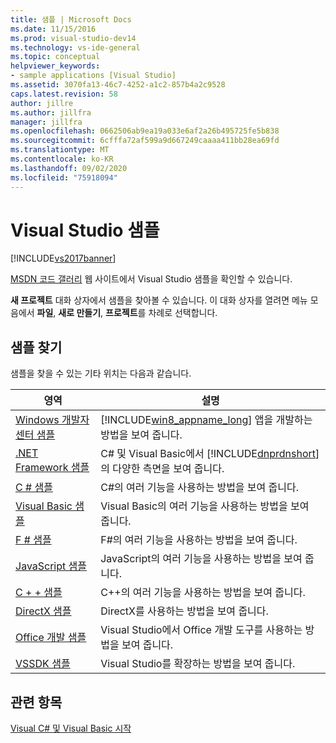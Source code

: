 ```yaml
---
title: 샘플 | Microsoft Docs
ms.date: 11/15/2016
ms.prod: visual-studio-dev14
ms.technology: vs-ide-general
ms.topic: conceptual
helpviewer_keywords:
- sample applications [Visual Studio]
ms.assetid: 3070fa13-46c7-4252-a1c2-857b4a2c9528
caps.latest.revision: 58
author: jillre
ms.author: jillfra
manager: jillfra
ms.openlocfilehash: 0662506ab9ea19a033e6af2a26b495725fe5b838
ms.sourcegitcommit: 6cfffa72af599a9d667249caaaa411bb28ea69fd
ms.translationtype: MT
ms.contentlocale: ko-KR
ms.lasthandoff: 09/02/2020
ms.locfileid: "75918094"
---
```

# <a name="visual-studio-samples"></a>Visual Studio 샘플
[!INCLUDE[vs2017banner](../includes/vs2017banner.md)]

[MSDN 코드 갤러리](https://code.msdn.microsoft.com/) 웹 사이트에서 Visual Studio 샘플을 확인할 수 있습니다.

 **새 프로젝트** 대화 상자에서 샘플을 찾아볼 수 있습니다. 이 대화 상자를 열려면 메뉴 모음에서 **파일**, **새로 만들기**, **프로젝트**를 차례로 선택합니다.

## <a name="finding-samples"></a>샘플 찾기
 샘플을 찾을 수 있는 기타 위치는 다음과 같습니다.

|영역|설명|
|----------|-----------------|
|[Windows 개발자 센터 샘플](https://code.msdn.microsoft.com/windowsapps/)|[!INCLUDE[win8_appname_long](../includes/win8-appname-long-md.md)] 앱을 개발하는 방법을 보여 줍니다.|
|[.NET Framework 샘플](/samples/browse/?products=dotnet)|C# 및 Visual Basic에서 [!INCLUDE[dnprdnshort](../includes/dnprdnshort-md.md)] 의 다양한 측면을 보여 줍니다.|
|[C # 샘플](/samples/browse/?languages=csharp)|C#의 여러 기능을 사용하는 방법을 보여 줍니다.|
|[Visual Basic 샘플](/samples/browse/?languages=vb)|Visual Basic의 여러 기능을 사용하는 방법을 보여 줍니다.|
|[F # 샘플](/samples/browse/?languages=fsharp)|F#의 여러 기능을 사용하는 방법을 보여 줍니다.|
|[JavaScript 샘플](/samples/browse/?languages=javascript)|JavaScript의 여러 기능을 사용하는 방법을 보여 줍니다.|
|[C + + 샘플](/samples/browse/?languages=cpp)|C++의 여러 기능을 사용하는 방법을 보여 줍니다.|
|[DirectX 샘플](/samples/browse/?products=xbox)|DirectX를 사용하는 방법을 보여 줍니다.|
|[Office 개발 샘플](/samples/browse/?products=office)|Visual Studio에서 Office 개발 도구를 사용하는 방법을 보여 줍니다. |
|[VSSDK 샘플](https://github.com/Microsoft/VSSDK-Extensibility-Samples)|Visual Studio를 확장하는 방법을 보여 줍니다.|

## <a name="see-also"></a>관련 항목
 [Visual C# 및 Visual Basic 시작](../ide/getting-started-with-visual-csharp-and-visual-basic.md)
